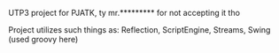 UTP3 project for PJATK, ty mr.********* for not accepting it tho

Project utilizes such things as: Reflection, ScriptEngine, Streams, Swing (used groovy here)
